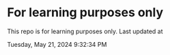 # For learning purposes only
This repo is for learning purposes only.
Last updated at

Tuesday, May 21, 2024 9:32:34 PM

